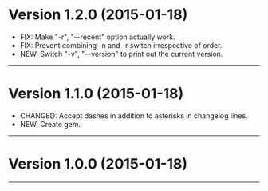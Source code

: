 Version 1.2.0 (2015-01-18)
========================================================================

- FIX: Make "-r", "--recent" option actually work.
- FIX: Prevent combining -n and -r switch irrespective of order.
- NEW: Switch "-v", "--version" to print out the current version.

* * * * * * * * * * * * * * * * * * * * * * * * * * * * * * * * * * * * 


Version 1.1.0 (2015-01-18)
========================================================================

- CHANGED: Accept dashes in addition to asterisks in changelog lines.
- NEW: Create gem.

* * * * * * * * * * * * * * * * * * * * * * * * * * * * * * * * * * * * 


Version 1.0.0 (2015-01-18)
========================================================================


* * * * * * * * * * * * * * * * * * * * * * * * * * * * * * * * * * * * 



